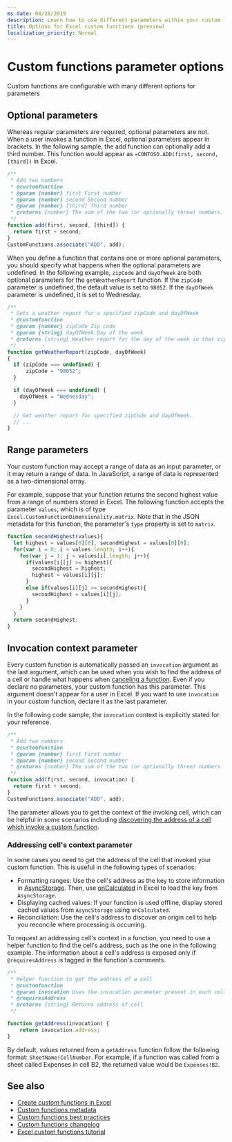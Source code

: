 ```yaml
---
ms.date: 04/28/2019
description: Learn how to use different parameters within your custom functions, such as Excel ranges, optional parameters, invocation context, and more.   
title: Options for Excel custom functions (preview)
localization_priority: Normal
---
```


# Custom functions parameter options

Custom functions are configurable with many different options for parameters

## Optional parameters

Whereas regular parameters are required, optional parameters are not. When a user invokes a function in Excel, optional parameters appear in brackets. In the following sample, the add function can optionally add a third number. This function would appear as `=CONTOSO.ADD(first, second, [third])` in Excel.

```js
/**
 * Add two numbers
 * @customfunction 
 * @param {number} first First number
 * @param {number} second Second number
 * @param {number} [third] Third number
 * @returns {number} The sum of the two (or optionally three) numbers.
 */
function add(first, second, [third]) {
  return first + second;
}
CustomFunctions.associate("ADD", add);
```

When you define a function that contains one or more optional parameters, you should specify what happens when the optional parameters are undefined. In the following example, `zipCode` and `dayOfWeek` are both optional parameters for the `getWeatherReport` function. If the `zipCode` parameter is undefined, the default value is set to `98052`. If the `dayOfWeek` parameter is undefined, it is set to Wednesday.

```js
/**
 * Gets a weather report for a specified zipCode and dayOfWeek
 * @customfunction
 * @param {number} zipCode Zip code
 * @param {string} dayOfWeek Day of the week
 * @returns {string} Weather report for the day of the week in that zip code.
 */
function getWeatherReport(zipCode, dayOfWeek)
{
  if (zipCode === undefined) {
      zipCode = "98052";
  }

  if (dayOfWeek === undefined) {
    dayOfWeek = "Wednesday";
  }

  // Get weather report for specified zipCode and dayOfWeek.
  // ...
}
```

## Range parameters

Your custom function may accept a range of data as an input parameter, or it may return a range of data. In JavaScript, a range of data is represented as a two-dimensional array.

For example, suppose that your function returns the second highest value from a range of numbers stored in Excel. The following function accepts the parameter `values`, which is of type `Excel.CustomFunctionDimensionality.matrix`. Note that in the JSON metadata for this function, the parameter's `type` property is set to `matrix`.

```js
function secondHighest(values){
  let highest = values[0][0], secondHighest = values[0][0];
  for(var i = 0; i < values.length; i++){
    for(var j = 1; j < values[i].length; j++){
      if(values[i][j] >= highest){
        secondHighest = highest;
        highest = values[i][j];
      }
      else if(values[i][j] >= secondHighest){
        secondHighest = values[i][j];
      }
    }
  }
  return secondHighest;
}
```

## Invocation context parameter

Every custom function is automatically passed an `invocation` argument as the last argument, which can be used when you wish to find the address of a cell or handle what happens when [canceling a function](custom-functions-web-reqs.md#stream-and-cancel-functions). Even if you declare no parameters, your custom function has this parameter. This argument doesn't appear for a user in Excel. If you want to use `invocation` in your custom function, declare it as the last parameter.

In the following code sample, the `invocation` context is explicitly stated for your reference.

```js
/**
 * Add two numbers
 * @customfunction 
 * @param {number} first First number
 * @param {number} second Second number
 * @returns {number} The sum of the two (or optionally three) numbers.
 */
function add(first, second, invocation) {
  return first + second;
}
CustomFunctions.associate("ADD", add);
```

The parameter allows you to get the context of the invoking cell, which can be helpful in some scenarios including [discovering the address of a cell which invoke a custom function](#addressing-cells-context-parameter).

### Addressing cell's context parameter

In some cases you need to get the address of the cell that invoked your custom function. This is useful in the following types of scenarios:

- Formatting ranges: Use the cell's address as the key to store information in [AsyncStorage](/office/dev/add-ins/excel/custom-functions-runtime#storing-and-accessing-data). Then, use [onCalculated](/javascript/api/excel/excel.worksheet#oncalculated) in Excel to load the key from `AsyncStorage`.
- Displaying cached values: If your function is used offline, display stored cached values from `AsyncStorage` using `onCalculated`.
- Reconciliation: Use the cell's address to discover an origin cell to help you reconcile where processing is occurring.

To request an addressing cell's context in a function, you need to use a helper function to find the cell's address, such as the one in the following example. The information about a cell's address is exposed only if `@requiresAddress` is tagged in the function's comments.

```js
/**
 * Helper function to get the address of a cell
 * @customfunction
 * @param invocation Uses the invocation parameter present in each cell
 * @requiresAddress 
 * @returns {string} Returns address of cell
 */

function getAddress(invocation) {
    return invocation.address;
}
```

By default, values returned from a `getAddress` function follow the following format: `SheetName!CellNumber`. For example, if a function was called from a sheet called Expenses in cell B2, the returned value would be `Expenses!B2`.

## See also

* [Create custom functions in Excel](custom-functions-overview.md)
* [Custom functions metadata](custom-functions-json.md)
* [Custom functions best practices](custom-functions-best-practices.md)
* [Custom functions changelog](custom-functions-changelog.md)
* [Excel custom functions tutorial](../tutorials/excel-tutorial-create-custom-functions.md)
